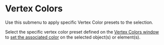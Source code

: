 # Vertex Colors

Use this submenu to apply specific Vertex Color presets to the selection.

Select the specific vertex color preset defined on the [Vertex Colors window](vertex-colors.md) to [set the associated color](workflow-vertexcolors.md#apply) on the selected object(s) or element(s).

